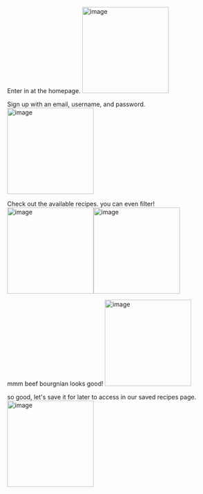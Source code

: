 Enter in at the homepage.
<img width="200" alt="image" src="https://github.com/Zhengda-Huang/Mobile-Dev-MyRecipes/assets/121590185/d0a3ffac-45b2-4993-836b-513136fa95a5">

Sign up with an email, username, and password.
<img width="200" alt="image" src="https://github.com/Zhengda-Huang/Mobile-Dev-MyRecipes/assets/121590185/3533c613-f7c8-41a2-a726-7f656b1f127f">

Check out the available recipes. you can even filter!
<img width="200" alt="image" src="https://github.com/Zhengda-Huang/Mobile-Dev-MyRecipes/assets/121590185/f8662bce-de2e-4de1-a537-a43051206e08"><img width="200" alt="image" src="https://github.com/Zhengda-Huang/Mobile-Dev-MyRecipes/assets/121590185/d3e9bd75-4e61-4e9a-a79e-2a00c28f4036">

mmm beef bourgnian looks good!
<img width="200" alt="image" src="https://github.com/Zhengda-Huang/Mobile-Dev-MyRecipes/assets/121590185/cc18ae41-85b9-47d7-92d2-bc6a7abc86b9">

so good, let's save it for later to access in our saved recipes page.
<img width="200" alt="image" src="https://github.com/Zhengda-Huang/Mobile-Dev-MyRecipes/assets/121590185/1ee214bd-c820-4e10-a81c-8609b7603307">



